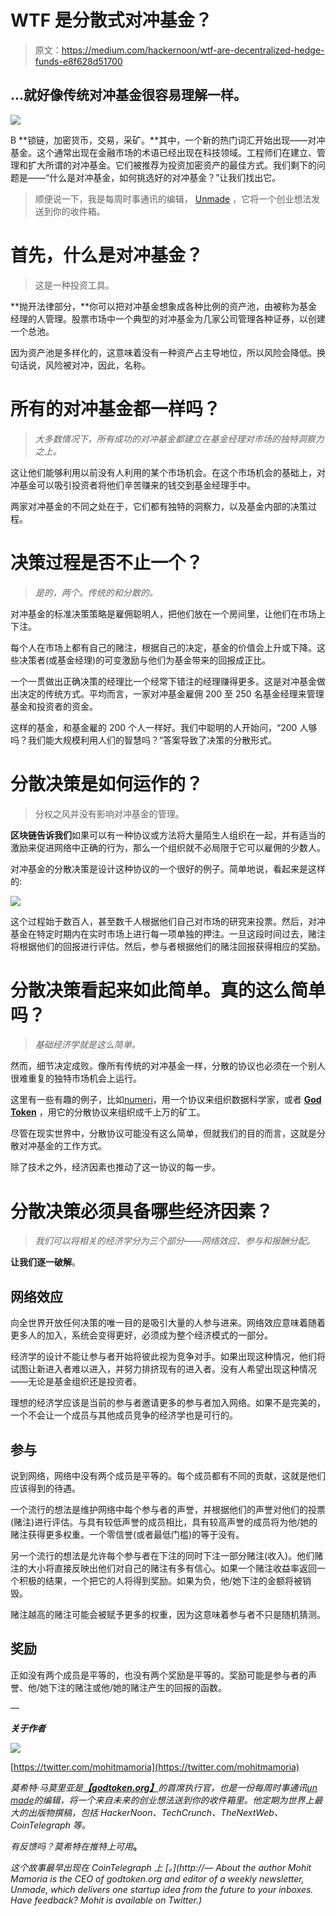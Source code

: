 # WTF 是分散式对冲基金？

> 原文：<https://medium.com/hackernoon/wtf-are-decentralized-hedge-funds-e8f628d51700>

## …就好像传统对冲基金很容易理解一样。

![](img/93b3680a42ce830c7464cbf1c8f2bb70.png)

B **锁链，加密货币，交易，采矿。**其中，一个新的热门词汇开始出现——对冲基金。这个通常出现在金融市场的术语已经出现在科技领域。工程师们在建立、管理和扩大所谓的对冲基金。它们被推荐为投资加密资产的最佳方式。我们剩下的问题是——“什么是对冲基金，如何挑选好的对冲基金？”让我们找出它。

> 顺便说一下，我是每周时事通讯的编辑， [Unmade](https://unmade.email) ，它将一个创业想法发送到你的收件箱。

# 首先，什么是对冲基金？

> 这是一种投资工具。

**抛开法律部分，**你可以把对冲基金想象成各种比例的资产池，由被称为基金经理的人管理。股票市场中一个典型的对冲基金为几家公司管理各种证券，以创建一个总池。

因为资产池是多样化的，这意味着没有一种资产占主导地位，所以风险会降低。换句话说，风险被对冲，因此，名称。

# 所有的对冲基金都一样吗？

> *大多数情况下，所有成功的对冲基金都建立在基金经理对市场的独特洞察力之上。*

这让他们能够利用以前没有人利用的某个市场机会。在这个市场机会的基础上，对冲基金可以吸引投资者将他们辛苦赚来的钱交到基金经理手中。

两家对冲基金的不同之处在于，它们都有独特的洞察力，以及基金内部的决策过程。

# 决策过程是否不止一个？

> *是的，两个。传统的和分散的。*

对冲基金的标准决策策略是雇佣聪明人，把他们放在一个房间里，让他们在市场上下注。

每个人在市场上都有自己的赌注，根据自己的决定，基金的价值会上升或下降。这些决策者(或基金经理)的可变激励与他们为基金带来的回报成正比。

一个一贯做出正确决策的经理比一个经常下错注的经理赚得更多。这是对冲基金做出决定的传统方式。平均而言，一家对冲基金雇佣 200 至 250 名基金经理来管理基金和投资者的资金。

这样的基金，和基金雇的 200 个人一样好。我们中聪明的人开始问，“200 人够吗？我们能大规模利用人们的智慧吗？”答案导致了决策的分散形式。

# 分散决策是如何运作的？

> 分权之风并没有影响对冲基金的管理。

**区块链告诉我们**如果可以有一种协议或方法将大量陌生人组织在一起，并有适当的激励来促进网络中正确的行为，那么一个组织就不必局限于它可以雇佣的少数人。

对冲基金的分散决策是设计这种协议的一个很好的例子。简单地说，看起来是这样的:

![](img/cc9926c96d6e2d3e42d6ec8af18a93da.png)

这个过程始于数百人，甚至数千人根据他们自己对市场的研究来投票。然后，对冲基金在特定时期内在实时市场上进行每一项单独的押注。一旦这段时间过去，赌注将根据他们的回报进行评估。然后，参与者根据他们的赌注回报获得相应的奖励。

# 分散决策看起来如此简单。真的这么简单吗？

> *基础经济学就是这么简单。*

然而，细节决定成败。像所有传统的对冲基金一样，分散的协议也必须在一个别人很难重复的独特市场机会上运行。

这里有一些有趣的例子，比如[numeri](http://numer.ai/)，用一个协议来组织数据科学家，或者 [**God Token**](https://godtoken.org) ，用它的分散协议来组织成千上万的矿工。

尽管在现实世界中，分散协议可能没有这么简单，但就我们的目的而言，这就是分散对冲基金的工作方式。

除了技术之外，经济因素也推动了这一协议的每一步。

# 分散决策必须具备哪些经济因素？

> *我们可以将相关的经济学分为三个部分——网络效应、参与和报酬分配。*

**让我们逐一破解**。

## 网络效应

向全世界开放任何决策的唯一目的是吸引大量的人参与进来。网络效应意味着随着更多人的加入，系统会变得更好，必须成为整个经济模式的一部分。

经济学的设计不能让参与者开始将彼此视为竞争对手。如果出现这种情况，他们将试图让新进入者难以进入，并努力排挤现有的进入者。没有人希望出现这种情况——无论是基金组织还是投资者。

理想的经济学应该是当前的参与者邀请更多的参与者加入网络。如果不是完美的，一个不会让一个成员与其他成员竞争的经济学也是可行的。

## 参与

说到网络，网络中没有两个成员是平等的。每个成员都有不同的贡献，这就是他们应该得到的待遇。

一个流行的想法是维护网络中每个参与者的声誉，并根据他们的声誉对他们的投票(赌注)进行评估。与具有较低声誉的成员相比，具有较高声誉的成员将为他/她的赌注获得更多权重。一个零信誉(或者最低门槛)的等于没有。

另一个流行的想法是允许每个参与者在下注的同时下注一部分赌注(收入)。他们赌注的大小将直接反映出他们对自己的赌注有多有信心。如果一个赌注收益率返回一个积极的结果，一个把它的人将得到奖励。如果为负，他/她下注的金额将被销毁。

赌注越高的赌注可能会被赋予更多的权重，因为这意味着参与者不只是随机猜测。

## 奖励

正如没有两个成员是平等的，也没有两个奖励是平等的。奖励可能是参与者的声誉、他/她下注的赌注或他/她的赌注产生的回报的函数。

—

***关于作者***

[![](img/4ebe1d0c8b8d815b0e2729edfb32ecd5.png)](https://twitter.com/mohitmamoria)

[https://twitter.com/mohitmamoria](https://twitter.com/mohitmamoria)

*莫希特·马莫里亚是*[***【godtoken.org】***](https://godtoken.org)*的首席执行官，也是一份每周时事通讯*[*un made*](https://unmade.email)*的编辑，将一个来自未来的创业想法送到你的收件箱里。他定期为世界上最大的出版物撰稿，包括 HackerNoon、TechCrunch、TheNextWeb、CoinTelegraph 等。*

*有反馈吗？莫希特在推特上可用*[](https://twitter.com/mohitmamoria)**。**

**这个故事最早出现在 CoinTelegraph* *上* [*。*](http://— About the author  Mohit Mamoria is the CEO of godtoken.org and editor of a weekly newsletter, Unmade, which delivers one startup idea from the future to your inboxes. Have feedback? Mohit is available on Twitter.)*